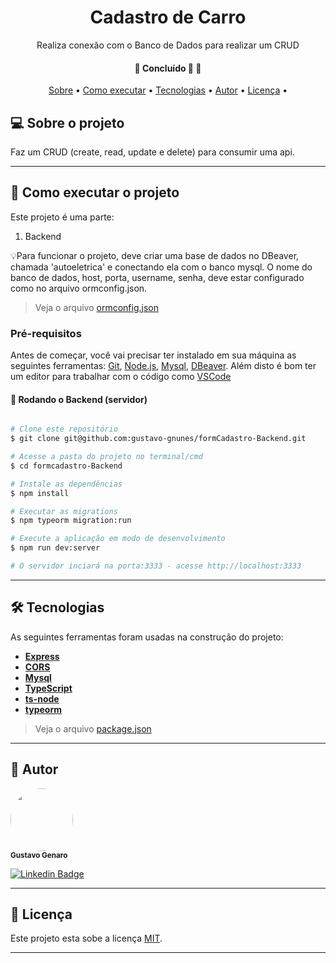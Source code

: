 <h1 align="center">Cadastro de Carro</h1>
<p align="center">Realiza conexão com o Banco de Dados para realizar um CRUD</p>

<h4 align="center">
	🚧   Concluído 🚀 🚧
</h4>

<p align="center">
 <a href="#-sobre-o-projeto">Sobre</a> •
 <a href="#-como-executar-o-projeto">Como executar</a> •
 <a href="#-tecnologias">Tecnologias</a> •
 <a href="#-autor">Autor</a> •
 <a href="#-licença">Licença</a> •
</p>


## 💻 Sobre o projeto

Faz um CRUD (create, read, update e delete) para consumir uma api.

---

## 🚀 Como executar o projeto

Este projeto é uma parte:
1. Backend

💡Para funcionar o projeto, deve criar uma base de dados no DBeaver, chamada 'autoeletrica' e conectando ela com o banco mysql. O nome do banco de dados, host, porta, username, senha, deve estar configurado como no arquivo ormconfig.json.

> Veja o arquivo  [ormconfig.json](https://github.com/gustavo-gnunes/formCadastro-Backend/blob/main/ormconfig.json)

### Pré-requisitos

Antes de começar, você vai precisar ter instalado em sua máquina as seguintes ferramentas:
[Git](https://git-scm.com), [Node.js](https://nodejs.org/en/), [Mysql](https://www.mysql.com/downloads/), [DBeaver](https://dbeaver.io/).
Além disto é bom ter um editor para trabalhar com o código como [VSCode](https://code.visualstudio.com/)

#### 🎲 Rodando o Backend (servidor)

```bash

# Clone este repositório
$ git clone git@github.com:gustavo-gnunes/formCadastro-Backend.git

# Acesse a pasta do projeto no terminal/cmd
$ cd formcadastro-Backend

# Instale as dependências
$ npm install

# Executar as migrations
$ npm typeorm migration:run

# Execute a aplicação em modo de desenvolvimento
$ npm run dev:server

# O servidor inciará na porta:3333 - acesse http://localhost:3333

```

---

## 🛠 Tecnologias

As seguintes ferramentas foram usadas na construção do projeto:

-   **[Express](https://expressjs.com/)**
-   **[CORS](https://expressjs.com/en/resources/middleware/cors.html)**
-   **[Mysql](https://github.com/mysqljs/mysql)**
-   **[TypeScript](https://www.typescriptlang.org/)**
-   **[ts-node](https://github.com/TypeStrong/ts-node)**
-   **[typeorm](https://github.com/typeorm/typeorm)**

> Veja o arquivo  [package.json](https://github.com/gustavo-gnunes/formCadastro-Backend/blob/main/package.json)

---

## 🦸 Autor

 <img style="border-radius: 50%;" src="https://avatars.githubusercontent.com/u/71887796?v=4" width="100px;" alt=""/>
 <br />
 <sub><b>Gustavo Genaro</b></sub>
 <br />

[![Linkedin Badge](https://img.shields.io/badge/-Gustavo-blue?style=flat-square&logo=Linkedin&logoColor=white&link=https://www.linkedin.com/in/gustavo-genaro-b715396a/)](https://www.linkedin.com/in/gustavo-genaro-b715396a/)


---

## 📝 Licença

Este projeto esta sobe a licença [MIT](./LICENSE).

---
